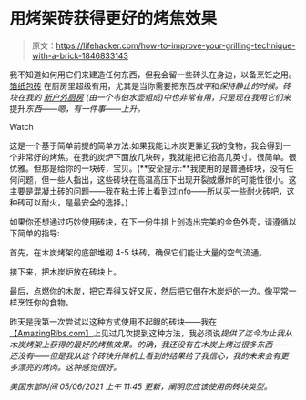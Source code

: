 # 用烤架砖获得更好的烤焦效果

> 原文：<https://lifehacker.com/how-to-improve-your-grilling-technique-with-a-brick-1846833143>

我不知道如何用它们来建造任何东西，但我会留一些砖头在身边，以备烹饪之用。 [箔纸包砖](https://skillet.lifehacker.com/you-need-a-kitchen-brick-1844691298) 在厨房里超级有用，尤其是当你需要把东西*放平*和*保持静止的时候。砖块在我的 [新户外厨房](https://skillet.lifehacker.com/follow-my-journey-from-good-cook-to-grill-boss-1846741793) (由一个韦伯水壶组成)中也非常有用，只是现在我用它们来*提升*东西——嗯，有一件事——*上升*。*

Watch

这是一个基于简单前提的简单方法:如果我能让木炭更靠近我的食物，我会得到一个非常好的烤焦。在我的炭炉下面放几块砖，我就能把它抬高几英寸。很简单。很优雅。但那是给你的一块砖，宝贝。(**安全提示:**我使用的是普通砖块，没有任何问题，但一些人指出，这些砖块在高温高压下出现开裂或爆炸的可能性很小。这主要是混凝土砖的问题——我在粘土砖上看到过[info](https://askinglot.com/are-clay-bricks-fireproof)——所以买一些耐火砖吧，这种砖可以耐火，是最安全的选择。)

如果你还想通过巧妙使用砖块，在下一份牛排上创造出完美的金色外壳，请遵循以下简单的指导:

首先，在木炭烤架的底部堆砌 4-5 块砖，确保它们能让大量的空气流通。

接下来，把木炭炉放在砖块上。

最后，点燃你的木炭，把它弄得又好又灰，然后把它倒在木炭炉的一边。像平常一样烹饪你的食物。

昨天是我第一次尝试以这种方式使用不起眼的砖块——我在[【AmazingRibs.com】](https://amazingribs.com/)上见过几次提到这种方法，我必须说*提供了迄今为止我从木炭烤架上获得的最好的烤焦效果。的确，我还没有在木炭上烤过很多东西——还没有——但是我从这个砖块升降机上看到的结果给了我信心，我的未来会有更多漂亮的烤肉。这种感觉很好。*

*美国东部时间 05/06/2021 上午 11:45 更新，阐明您应该使用的砖块类型。*